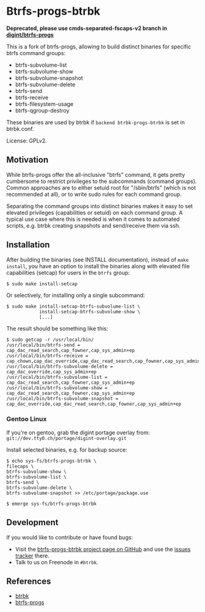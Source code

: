 Btrfs-progs-btrbk
=================

**Deprecated, please use cmds-separated-fscaps-v2 branch in
[digint/btrfs-progs](https://github.com/digint/btrfs-progs/tree/cmds-separated-fscaps-v2)**

This is a fork of btrfs-progs, allowing to build distinct binaries for
specific btrfs command groups:

  * btrfs-subvolume-list
  * btrfs-subvolume-show
  * btrfs-subvolume-snapshot
  * btrfs-subvolume-delete
  * btrfs-send
  * btrfs-receive
  * btrfs-filesystem-usage
  * btrfs-qgroup-destroy

These binaries are used by btrbk if `backend btrbk-progs-btrbk` is set
in btrbk.conf.

License: GPLv2.


Motivation
----------

While btrfs-progs offer the all-inclusive "btrfs" command, it gets
pretty cumbersome to restrict privileges to the subcommands (command
groups). Common approaches are to either setuid root for "/sbin/btrfs"
(which is not recommended at all), or to write sudo rules for each
command group.
                        
Separating the command groups into distinct binaries makes it easy to
set elevated privileges (capabilities or setuid) on each command
group. A typical use case where this is needed is when it comes to
automated scripts, e.g. btrbk creating snapshots and send/receive them
via ssh.

Installation
------------

After building the binaries (see INSTALL documentation), instead of
`make install`, you have an option to install the binaries along with
elevated file capabilities (setcap) for users in the `btrfs` group:

    $ sudo make install-setcap

Or selectively, for installing only a single subcommand:

    $ sudo make install-setcap-btrfs-subvolume-list \
                install-setcap-btrfs-subvolume-show \
                [...]

The result should be something like this:

    $ sudo getcap -r /usr/local/bin/
    /usr/local/bin/btrfs-send = cap_dac_read_search,cap_fowner,cap_sys_admin+ep
    /usr/local/bin/btrfs-receive = cap_chown,cap_dac_override,cap_dac_read_search,cap_fowner,cap_sys_admin,cap_mknod+ep
    /usr/local/bin/btrfs-subvolume-delete = cap_dac_override,cap_sys_admin+ep
    /usr/local/bin/btrfs-subvolume-list = cap_dac_read_search,cap_fowner,cap_sys_admin+ep
    /usr/local/bin/btrfs-subvolume-show = cap_dac_read_search,cap_fowner,cap_sys_admin+ep
    /usr/local/bin/btrfs-subvolume-snapshot = cap_dac_override,cap_dac_read_search,cap_fowner,cap_sys_admin+ep


### Gentoo Linux

If you're on gentoo, grab the digint portage overlay from:
`git://dev.tty0.ch/portage/digint-overlay.git`

Install selected binaries, e.g. for backup source:

    $ echo sys-fs/btrfs-progs-btrbk \
    filecaps \
    btrfs-subvolume-show \
    btrfs-subvolume-list \
    btrfs-send \
    btrfs-subvolume-delete \
    btrfs-subvolume-snapshot >> /etc/portage/package.use

    $ emerge sys-fs/btrfs-progs-btrbk


Development
-----------

If you would like to contribute or have found bugs:

  * Visit the [btrfs-progs-btrbk project page on GitHub] and use the
    [issues tracker] there.
  * Talk to us on Freenode in `#btrbk`.

  [btrfs-progs-btrbk project page on GitHub]: https://github.com/digint/btrfs-progs-btrbk
  [issues tracker]: https://github.com/digint/btrfs-progs-btrbk/issues
             
References
----------

* [btrbk](https://digint.ch/btrbk)
* [btrfs-progs](https://github.com/kdave/btrfs-progs)

